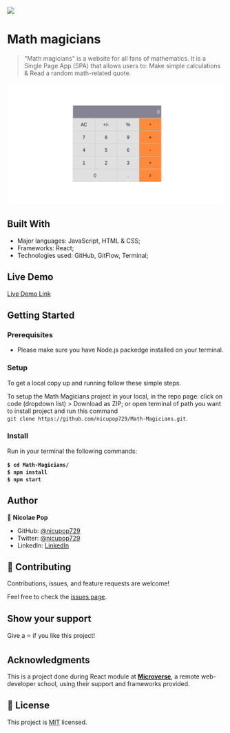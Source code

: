 ![](https://img.shields.io/badge/Microverse-blueviolet)

# Math magicians

> "Math magicians" is a website for all fans of mathematics. It is a Single Page App (SPA) that allows users to: Make simple calculations & Read a random math-related quote.

![screenshot](./src/assets/Math-Magicians.jpg)

## Built With

- Major languages: JavaScript, HTML & CSS;
- Frameworks: React;
- Technologies used: GitHub, GitFlow, Terminal;

## Live Demo

[Live Demo Link](https://math-wizard.netlify.app/)

## Getting Started

### Prerequisites

- Please make sure you have Node.js packedge installed on your terminal.

### Setup

To get a local copy up and running follow these simple steps.

To setup the Math Magicians project in your local, in the repo page:
click on code (dropdown list) > Download as ZIP;
or open terminal of path you want to install project and run this command <br>
`git clone https://github.com/nicupop729/Math-Magicians.git`.

### Install

Run in your terminal the following commands:

**`$ cd Math-Magicians/`**<br>
**`$ npm install`**<br>
**`$ npm start`**

## Author

👤 **Nicolae Pop**

- GitHub: [@nicupop729](https://github.com/nicupop729)
- Twitter: [@nicupop729](https://twitter.com/nicupop729)
- LinkedIn: [LinkedIn](https://www.linkedin.com/in/nicolae-pop/)

## 🤝 Contributing

Contributions, issues, and feature requests are welcome!

Feel free to check the [issues page](https://github.com/nicupop729/Math-Magicians/issues).

## Show your support

Give a ⭐️ if you like this project!

## Acknowledgments

This is a project done during React module at **[Microverse](https://www.microverse.org/)**, a remote web-developer school, using their support and frameworks provided.

## 📝 License

This project is [MIT](./MIT.md) licensed.
